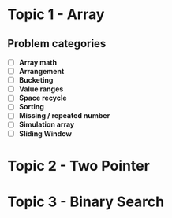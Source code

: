 # Topic 1 - Array
## Problem categories
- [ ] **Array math**
- [ ] **Arrangement**
- [ ] **Bucketing**
- [ ] **Value ranges**
- [ ] **Space recycle**
- [ ] **Sorting**
- [ ] **Missing / repeated number**
- [ ] **Simulation array**
- [ ] **Sliding Window**

# Topic 2 - Two Pointer

# Topic 3 - Binary Search